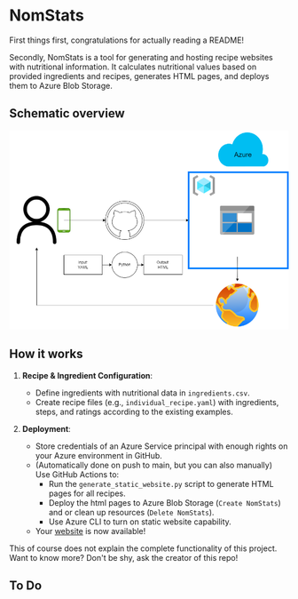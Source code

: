 # NomStats
First things first, congratulations for actually reading a README!

Secondly, NomStats is a tool for generating and hosting recipe websites with nutritional information. It calculates nutritional values based on provided ingredients and recipes, generates HTML pages, and deploys them to Azure Blob Storage.

## Schematic overview
![](./docs/schematic_overview.drawio.png)

## How it works
1. **Recipe & Ingredient Configuration**:
   - Define ingredients with nutritional data in `ingredients.csv`.
   - Create recipe files (e.g., `individual_recipe.yaml`) with ingredients, steps, and ratings according to the existing examples.

2. **Deployment**:
   - Store credentials of an Azure Service principal with enough rights on your Azure environment in GitHub.
   - (Automatically done on push to main, but you can also manually) Use GitHub Actions to:
        - Run the `generate_static_website.py` script to generate HTML pages for all recipes.
        - Deploy the html pages to Azure Blob Storage (`Create NomStats`) and or clean up resources (`Delete NomStats`).
        - Use Azure CLI to turn on static website capability.
   - Your [website](https://nomstats.z6.web.core.windows.net/) is now available!

This of course does not explain the complete functionality of this project. Want to know more? Don't be shy, ask the creator of this repo!

## To Do
